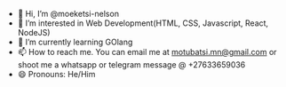 - 👋 Hi, I’m @moeketsi-nelson
- 👀 I’m interested in Web Development(HTML, CSS, Javascript, React, NodeJS)
- 🌱 I’m currently learning GOlang
- 📫 How to reach me. You can email me at motubatsi.mn@gmail.com or shoot me a whatsapp or telegram message @ +27633659036 
- 😄 Pronouns: He/Him

<!---
moeketsi-nelson/moeketsi-nelson is a ✨ special ✨ repository because its `README.md` (this file) appears on your GitHub profile.
You can click the Preview link to take a look at your changes.
--->
